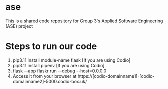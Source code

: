 # ase
This is a shared code repository for Group 3's Applied Software Engineering (ASE) project

# Steps to run our code
1. pip3.11 install module-name flask [If you are using Codio]
2. pip3.11 install pipenv [If you are using Codio]
3. flask --app flaskr run --debug --host=0.0.0.0
4. Access it from your browser at https://[codio-domainname1]-[codio-domainname2]-5000.codio-box.uk/